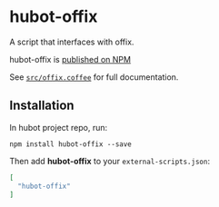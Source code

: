 # hubot-offix

A script that interfaces with offix.

hubot-offix is [published on NPM](https://www.npmjs.com/package/hubot-offix)

See [`src/offix.coffee`](src/offix.coffee) for full documentation.

## Installation

In hubot project repo, run:

`npm install hubot-offix --save`

Then add **hubot-offix** to your `external-scripts.json`:

```json
[
  "hubot-offix"
]
```
